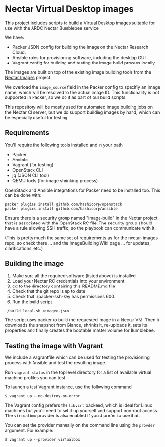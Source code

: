 # Nectar Virtual Desktop images

This project includes scripts to build a Virtual Desktop images suitable for
use with the ARDC Nectar Bumblebee service.

We have:
 * Packer JSON config for building the image on the Nectar Research Cloud.
 * Ansible roles for provisioning software, including the desktop GUI
 * Vagrant config for building and testing the image build process locally.

The images are built on top of the existing image building tools from the
[Nectar Images](https://github.com/NeCTAR-RC/nectar-images) project.

We overload the `image_source` field in the Packer config to specifiy an
image name, which will be resolved to the actual image ID. This
functionality is not supported in Packer, so we do it as part of our build
scripts.

This repository will be mostly used for automated image building jobs on the
Nectar CI server, but we do support building images by hand, which can be
especially useful for testing.


## Requirements

You'll require the following tools installed and in your path
* Packer
* Ansible
* Vagrant (for testing)
* OpenStack CLI
* jq (JSON CLI tool)
* QEMU tools (for image shrinking process)

OpenStack and Ansible integrations for Packer need to be installed too. This can be done with:

```
packer plugins install github.com/hashicorp/openstack
packer plugins install github.com/hashicorp/ansible
```

Ensure there is a security group named "image-build" in the Nectar project
that is associated with the OpenStack RC file. The security group should have
a rule allowing SSH traffic, so the playbook can communicate with it. 

(This is pretty much the same set of requirements as for the nectar-images
repo, so check there ... and the ImageBuilding Wiki page ... for updates,
clarifications, etc.)

## Building the image

 1. Make sure all the required software (listed above) is installed
 1. Load your Nectar RC credentials into your environment
 1. cd to the directory containing this README.md file
 1. Check that the git repo is up to date
 1. Check that ./packer-ssh-key has permissions 600.
 1. Run the build script
```
./build_local.sh <image>.json
```

The script uses packer to build the requested image in a Nectar VM.  Then it
downloads the snapshot from Glance, shrinks it, re-uploads it, sets its
properties and finally creates the bootable master volume for Bumblebee.


## Testing the image with Vagrant

We include a Vagrantfile which can be used for testing the provisioning process
with Ansible and test the resulting image.

Run `vagrant status` in the top level directory for a list of available
virtual machine profiles you can test.

To launch a test Vagrant instance, use the following command:

```
$ vagrant up --no-destroy-on-error
```

The Vagrant config prefers the `libvirt` backend, which is ideal for Linux
machines but you'll need to set it up yourself and support non-root access.
The `virtualbox` provider is also enabled if you'd prefer to use that.

You can set the provider manually on the command line using the `provder`
argument. For example:

```
$ vagrant up --provider virtualbox
```

